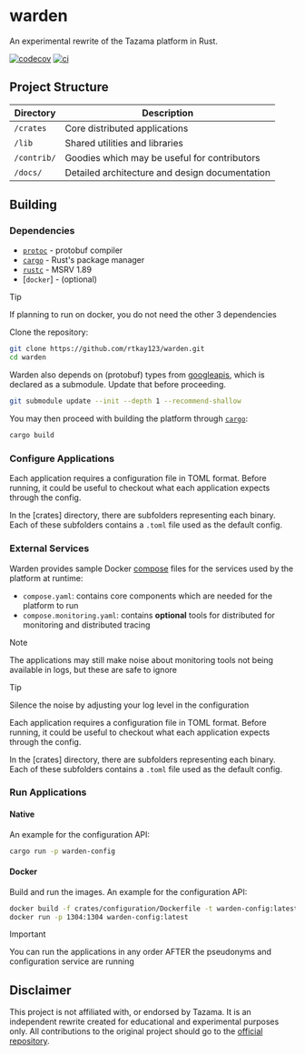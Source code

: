# warden

An experimental rewrite of the Tazama platform in Rust.

[![codecov](https://codecov.io/github/rtkay123/warden/graph/badge.svg?token=D2N2885O77)](https://codecov.io/github/rtkay123/warden)
[![ci](https://github.com/rtkay123/warden/actions/workflows/ci.yaml/badge.svg)](https://github.com/rtkay123/warden/actions/workflows/ci.yaml)

## Project Structure

| Directory   | Description                                     |
| ----------- | ----------------------------------------------- |
| `/crates`   | Core distributed applications                   |
| `/lib`      | Shared utilities and libraries                  |
| `/contrib/` | Goodies which may be useful for contributors    |
| `/docs/`    | Detailed architecture and design documentation  |


## Building

### Dependencies

- [`protoc`] - protobuf compiler
- [`cargo`] - Rust's package manager
- [`rustc`] - MSRV 1.89
- [`docker`] - (optional)

> [!TIP]
> If planning to run on docker, you do not need the other 3 dependencies

Clone the repository:

```sh
git clone https://github.com/rtkay123/warden.git
cd warden
```

Warden also depends on (protobuf) types from [googleapis], which is declared
as a submodule. Update that before proceeding.

```sh
git submodule update --init --depth 1 --recommend-shallow
```

You may then proceed with building the platform through [`cargo`]:

```sh
cargo build
```

### Configure Applications

Each application requires a configuration file in TOML format. Before running,
it could be useful to checkout what each application expects through the config.

In the [crates] directory, there are subfolders representing each binary.
Each of these subfolders contains a `.toml` file used as the default config.

### External Services

Warden provides sample Docker [compose] files for the services used by the
platform at runtime:

- `compose.yaml`: contains core components which are needed for the platform to
  run
- `compose.monitoring.yaml`: contains **optional** tools for distributed for
  monitoring and distributed tracing

> [!NOTE]
> The applications may still make noise about monitoring tools not being
available in logs, but these are safe to ignore

> [!TIP]
> Silence the noise by adjusting your log level in the configuration

Each application requires a configuration file in TOML format. Before running,
it could be useful to checkout what each application expects through the config.

In the [crates] directory, there are subfolders representing each binary.
Each of these subfolders contains a `.toml` file used as the default config.


### Run Applications

#### Native

An example for the configuration API:
```sh
cargo run -p warden-config
```

#### Docker

Build and run the images. An example for the configuration API:

```sh
docker build -f crates/configuration/Dockerfile -t warden-config:latest .
docker run -p 1304:1304 warden-config:latest 
```

> [!IMPORTANT]
> You can run the applications in any order AFTER the pseudonyms and configuration
service are running

## Disclaimer

This project is not affiliated with, or endorsed by Tazama. It is an
independent rewrite created for educational and experimental purposes only.
All contributions to the original project should go to the
[official repository](https://github.com/tazama-lf).

[Tazama]: https://tazama.org
[googleapis]: https://github.com/googleapis/googleapis
[`cargo`]: https://www.rust-lang.org/tools/install
[`protoc`]: https://protobuf.dev/installation/
[`rustc`]: https://www.rust-lang.org/tools/install
[compose]: https://docs.docker.com/compose/
